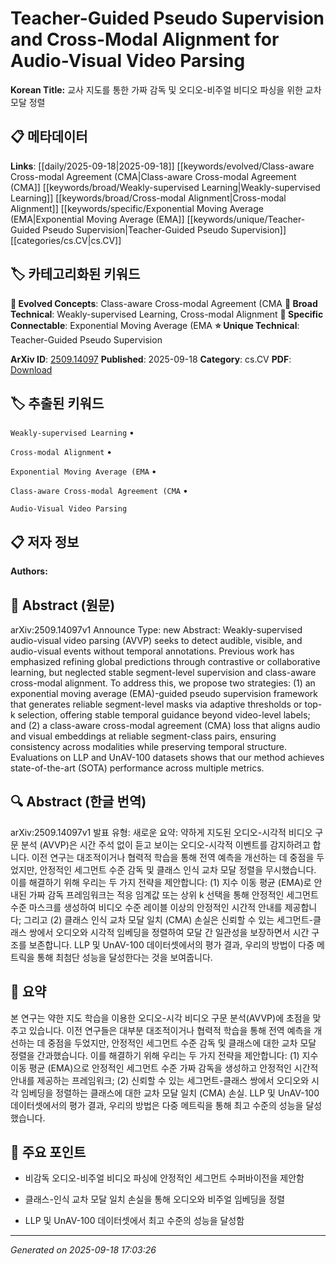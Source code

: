 
# Teacher-Guided Pseudo Supervision and Cross-Modal Alignment for Audio-Visual Video Parsing

**Korean Title:** 교사 지도를 통한 가짜 감독 및 오디오-비주얼 비디오 파싱을 위한 교차 모달 정렬

## 📋 메타데이터

**Links**: [[daily/2025-09-18|2025-09-18]] [[keywords/evolved/Class-aware Cross-modal Agreement (CMA|Class-aware Cross-modal Agreement (CMA]] [[keywords/broad/Weakly-supervised Learning|Weakly-supervised Learning]] [[keywords/broad/Cross-modal Alignment|Cross-modal Alignment]] [[keywords/specific/Exponential Moving Average (EMA|Exponential Moving Average (EMA]] [[keywords/unique/Teacher-Guided Pseudo Supervision|Teacher-Guided Pseudo Supervision]] [[categories/cs.CV|cs.CV]]

## 🏷️ 카테고리화된 키워드
**🚀 Evolved Concepts**: Class-aware Cross-modal Agreement (CMA
**🔬 Broad Technical**: Weakly-supervised Learning, Cross-modal Alignment
**🔗 Specific Connectable**: Exponential Moving Average (EMA
**⭐ Unique Technical**: Teacher-Guided Pseudo Supervision

**ArXiv ID**: [2509.14097](https://arxiv.org/abs/2509.14097)
**Published**: 2025-09-18
**Category**: cs.CV
**PDF**: [Download](https://arxiv.org/pdf/2509.14097.pdf)


## 🏷️ 추출된 키워드



`Weakly-supervised Learning` • 

`Cross-modal Alignment` • 

`Exponential Moving Average (EMA` • 

`Class-aware Cross-modal Agreement (CMA` • 

`Audio-Visual Video Parsing`



## 📋 저자 정보

**Authors:** 

## 📄 Abstract (원문)

arXiv:2509.14097v1 Announce Type: new 
Abstract: Weakly-supervised audio-visual video parsing (AVVP) seeks to detect audible, visible, and audio-visual events without temporal annotations. Previous work has emphasized refining global predictions through contrastive or collaborative learning, but neglected stable segment-level supervision and class-aware cross-modal alignment. To address this, we propose two strategies: (1) an exponential moving average (EMA)-guided pseudo supervision framework that generates reliable segment-level masks via adaptive thresholds or top-k selection, offering stable temporal guidance beyond video-level labels; and (2) a class-aware cross-modal agreement (CMA) loss that aligns audio and visual embeddings at reliable segment-class pairs, ensuring consistency across modalities while preserving temporal structure. Evaluations on LLP and UnAV-100 datasets shows that our method achieves state-of-the-art (SOTA) performance across multiple metrics.

## 🔍 Abstract (한글 번역)

arXiv:2509.14097v1 발표 유형: 새로운
요약: 약하게 지도된 오디오-시각적 비디오 구문 분석 (AVVP)은 시간 주석 없이 듣고 보이는 오디오-시각적 이벤트를 감지하려고 합니다. 이전 연구는 대조적이거나 협력적 학습을 통해 전역 예측을 개선하는 데 중점을 두었지만, 안정적인 세그먼트 수준 감독 및 클래스 인식 교차 모달 정렬을 무시했습니다. 이를 해결하기 위해 우리는 두 가지 전략을 제안합니다: (1) 지수 이동 평균 (EMA)로 안내된 가짜 감독 프레임워크는 적응 임계값 또는 상위 k 선택을 통해 안정적인 세그먼트 수준 마스크를 생성하여 비디오 수준 레이블 이상의 안정적인 시간적 안내를 제공합니다; 그리고 (2) 클래스 인식 교차 모달 일치 (CMA) 손실은 신뢰할 수 있는 세그먼트-클래스 쌍에서 오디오와 시각적 임베딩을 정렬하여 모달 간 일관성을 보장하면서 시간 구조를 보존합니다. LLP 및 UnAV-100 데이터셋에서의 평가 결과, 우리의 방법이 다중 메트릭을 통해 최첨단 성능을 달성한다는 것을 보여줍니다.

## 📝 요약

본 연구는 약한 지도 학습을 이용한 오디오-시각 비디오 구문 분석(AVVP)에 초점을 맞추고 있습니다. 이전 연구들은 대부분 대조적이거나 협력적 학습을 통해 전역 예측을 개선하는 데 중점을 두었지만, 안정적인 세그먼트 수준 감독 및 클래스에 대한 교차 모달 정렬을 간과했습니다. 이를 해결하기 위해 우리는 두 가지 전략을 제안합니다: (1) 지수 이동 평균 (EMA)으로 안정적인 세그먼트 수준 가짜 감독을 생성하고 안정적인 시간적 안내를 제공하는 프레임워크; (2) 신뢰할 수 있는 세그먼트-클래스 쌍에서 오디오와 시각 임베딩을 정렬하는 클래스에 대한 교차 모달 일치 (CMA) 손실. LLP 및 UnAV-100 데이터셋에서의 평가 결과, 우리의 방법은 다중 메트릭을 통해 최고 수준의 성능을 달성했습니다.

## 🎯 주요 포인트


- 비감독 오디오-비주얼 비디오 파싱에 안정적인 세그먼트 수퍼바이전을 제안함

- 클래스-인식 교차 모달 일치 손실을 통해 오디오와 비주얼 임베딩을 정렬

- LLP 및 UnAV-100 데이터셋에서 최고 수준의 성능을 달성함


---

*Generated on 2025-09-18 17:03:26*
